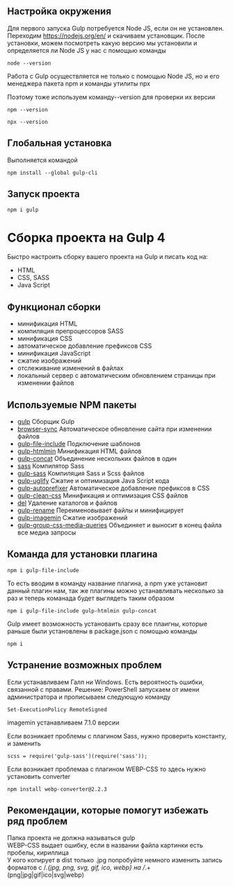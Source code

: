 ## Настройка окружения 
Для первого запуска Gulp потребуется Node JS, если он не установлен. Переходим https://nodejs.org/en/ и скачиваем установщик.
После установки, можем посмотреть какую  версию  мы установили и определяется ли  Node JS у нас с помощью команды
```
node --version  
```
Работа  с Gulp осуществляется не только  с помощью Node JS, но и его менеджера пакета npm  и  команды утилиты npx

Поэтому тоже  используем команду--version  для проверки их версии
```
npm --version 
```
```
npx --version
```
## Глобальная установка
Выполняется командой 
```
npm install --global gulp-cli
```

## Запуск проекта

```
npm i gulp
```

# Сборка проекта на Gulp 4
Быстро настроить сборку вашего проекта на Gulp и писать код на:
- HTML
- CSS, SASS
- Java Script

## Функционал сборки
- минификация HTML
- компиляция препроцессоров SASS
- минификация CSS
- автоматическое добавление префиксов CSS
- минификация JavaScript
- сжатие изображений
- отслеживание изменений в файлах
- локальный сервер с автоматическим обновлением страницы при изменении файлов

## Используемые NPM пакеты
- [gulp](https://www.npmjs.com/package/gulp) Сборщик Gulp  
- [browser-sync](https://browsersync.io/docs/gulp) Автоматическое обновление сайта при изменении файлов  
- [gulp-file-include](https://www.npmjs.com/package/gulp-file-include) Подключение шаблонов  
- [gulp-htmlmin](https://www.npmjs.com/package/gulp-htmlmin) Минификация HTML файлов  
- [gulp-concat](https://www.npmjs.com/package/gulp-concat) Объединение нескольких файлов в один          
- [sass](https://www.npmjs.com/package/sass) Компилятор Sass    
- [gulp-sass](https://www.npmjs.com/package/gulp-sass) Компиляция Sass и Scss файлов    
- [gulp-uglify](https://www.npmjs.com/package/gulp-uglify) Сжатие и оптимизация Java Script кода    
- [gulp-autoprefixer](https://www.npmjs.com/package/gulp-autoprefixer) Автоматическое добавление префиксов в CSS     
- [gulp-clean-css](https://www.npmjs.com/package/gulp-clean-css) Минификация и оптимизация CSS файлов     
- [del](https://www.npmjs.com/package/del) Удаление каталогов и файлов    
- [gulp-rename](https://www.npmjs.com/package/gulp-rename) Переименовывает файлы и минифицирует  
- [gulp-imagemin](https://www.npmjs.com/package/gulp-imagemin) Сжатие изображений     
- [gulp-group-css-media-queries](https://www.npmjs.com/package/gulp-group-css-media-queries) Объединяет и выносит  в конец файла все медиа запросы  

## Команда для установки плагина
```
npm i gulp-file-include
```
То есть вводим в команду название плагина, а npm  уже установит данный плагин нам, так же плагины можно устанавливать несколько за раз и теперь команада будет  выглядеть  таким образом

```
npm i gulp-file-include gulp-htmlmin gulp-concat
```
Gulp имеет возможность установаить сразу все плаигны,  которые раньше были установлены в package.json с помощью команды
```
npm i
```

## Устранение возможных проблем
Если устанавливаем Галп ни Windows. Есть вероятность ошибки, связанной с  правами. Решение: PowerShell запускаем от  имени администратора и прописываем следующую команду
```
Set-ExecutionPolicy RemoteSigned
```
imagemin устанавливаем 7.1.0 версии

Если возникает  проблемы с плагином Sass, нужно проверить константу, и заменить
```
scss = require('gulp-sass')(require('sass'));
```
Если возникает проблемаа с плагином WEBP-CSS то здесь нужно установить converter
```
npm install webp-converter@2.2.3
```
## Рекомендации, которые помогут  избежать ряд проблем
Папка проекта не должна называться gulp  
WEBP-CSS выдает ошибку, если в названии файла картинки есть пробелы, кириллица  
У кого копирует в dist только .jpg попробуйте немного изменить запись форматов с /*.{jpg, png, svg, gif, ico, webp} на /*.+(png|jpg|gif|ico|svg|webp)  

